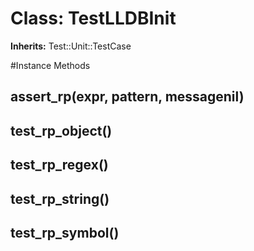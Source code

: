 # Class: TestLLDBInit
**Inherits:** Test::Unit::TestCase
    




#Instance Methods
## assert_rp(expr, pattern, messagenil) [](#method-i-assert_rp)

## test_rp_object() [](#method-i-test_rp_object)

## test_rp_regex() [](#method-i-test_rp_regex)

## test_rp_string() [](#method-i-test_rp_string)

## test_rp_symbol() [](#method-i-test_rp_symbol)

